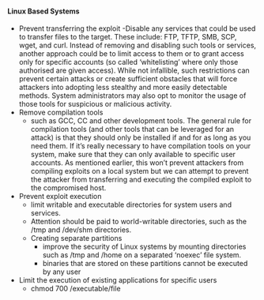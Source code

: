 #### Linux Based Systems

- Prevent transferring the exploit
  -Disable any services that could be used to transfer files to the target. These include:  FTP, TFTP, SMB, SCP, wget, and curl. Instead of removing and disabling such tools or services, another approach could be to limit access to them or to grant access only for specific accounts (so called ‘whitelisting’ where only those authorised are given access). While not infallible, such restrictions can prevent certain attacks or create sufficient obstacles that will force attackers into adopting less stealthy and more easily detectable methods. System administrators may also opt to monitor the usage of those tools for suspicious or malicious activity.
- Remove compilation tools
  - such as GCC, CC and other development tools. The general rule for compilation tools (and other tools that can be leveraged for an attack) is that they should only be installed if and for as long as you need them. If it’s really necessary to have compilation tools on your system, make sure that they can only available to specific user accounts. As mentioned earlier, this won’t prevent attackers from compiling exploits on a local system but we can attempt to prevent the attacker from transferring and executing the compiled exploit to the compromised host.
- Prevent exploit execution
  - limit writable and executable directories for system users and services. 
  - Attention should be paid to world-writable directories, such as the /tmp and /dev/shm directories. 
  - Creating separate partitions
    - improve the security of Linux systems by mounting directories such as /tmp and /home on a separated ‘noexec’ file system. 
    - binaries that are stored on these partitions cannot be executed by any user
- Limit the execution of existing applications for specific users
  - chmod 700 /executable/file
